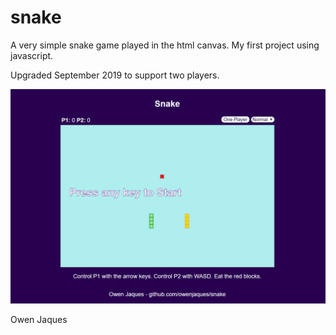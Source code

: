 # snake
A very simple snake game played in the html canvas.
My first project using javascript.

Upgraded September 2019 to support two players.

![two player start screen](snake.png)

Owen Jaques
